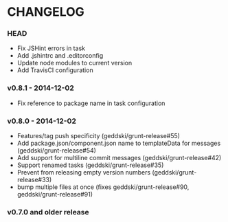 # CHANGELOG

### HEAD
* Fix JSHint errors in task
* Add .jshintrc and .editorconfig
* Update node modules to current version
* Add TravisCI configuration

### v0.8.1 - 2014-12-02
* Fix reference to package name in task configuration

### v0.8.0 - 2014-12-02
* Features/tag push specificity (geddski/grunt-release#55)
* Add package.json/component.json name to templateData for messages (geddski/grunt-release#54)
* Add support for multiline commit messages (geddski/grunt-release#42)
* Support renamed tasks (geddski/grunt-release#35)
* Prevent from releasing empty version numbers (geddski/grunt-release#33)
* bump multiple files at once (fixes geddski/grunt-release#90, geddski/grunt-release#91)

### v0.7.0 and older release

